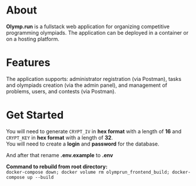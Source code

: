 # About
**Olymp.run** is a fullstack web application for organizing competitive programming olympiads. The application can be deployed in a container or on a hosting platform.  
  
# Features
The application supports: administrator registration (via Postman), tasks and olympiads creation (via the admin panel), and management of problems, users, and contests (via Postman).  
  
# Get Started
You will need to generate `CRYPT_IV` in **hex format** with a length of **16** and `CRYPT_KEY` in **hex format** with a length of **32**.  
You will need to create a **login** and **password** for the database. 
  
And after that rename **.env.example** to **.env**  
  
**Command to rebuild from root directory:**  
`docker-compose down; docker volume rm olymprun_frontend_build; docker-compose up --build`  
